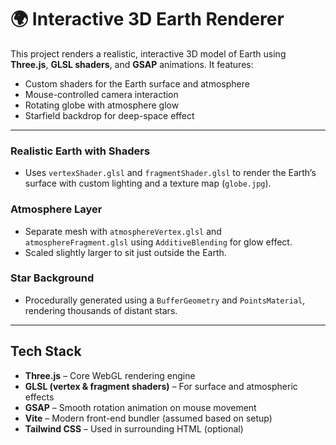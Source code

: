 # 🌍 Interactive 3D Earth Renderer

This project renders a realistic, interactive 3D model of Earth using **Three.js**, **GLSL shaders**, and **GSAP** animations. It features:

- Custom shaders for the Earth surface and atmosphere
- Mouse-controlled camera interaction
- Rotating globe with atmosphere glow
- Starfield backdrop for deep-space effect


---


### Realistic Earth with Shaders
- Uses `vertexShader.glsl` and `fragmentShader.glsl` to render the Earth’s surface with custom lighting and a texture map (`globe.jpg`).
  
### Atmosphere Layer
- Separate mesh with `atmosphereVertex.glsl` and `atmosphereFragment.glsl` using `AdditiveBlending` for glow effect.
- Scaled slightly larger to sit just outside the Earth.

### Star Background
- Procedurally generated using a `BufferGeometry` and `PointsMaterial`, rendering thousands of distant stars.

---

## Tech Stack

- **Three.js** – Core WebGL rendering engine
- **GLSL (vertex & fragment shaders)** – For surface and atmospheric effects
- **GSAP** – Smooth rotation animation on mouse movement
- **Vite** – Modern front-end bundler (assumed based on setup)
- **Tailwind CSS** – Used in surrounding HTML (optional)
